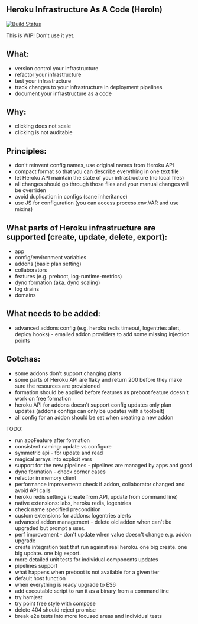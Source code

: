 Heroku Infrastructure As A Code (HeroIn)
-------

[![Build Status](https://travis.schibsted.io/snt/hiaac.svg?token=rZVkndZyUmroq3r7Jeyx&branch=master)](https://travis.schibsted.io/snt/hiaac)

This is WIP! Don't use it yet.

What:
------
- version control your infrastructure 
- refactor your infrastructure
- test your infrastructure 
- track changes to your infrastructure in deployment pipelines
- document your infrastructure as a code

Why:
------
- clicking does not scale
- clicking is not auditable

Principles:
------
- don't reinvent config names, use original names from Heroku API
- compact format so that you can describe everything in one text file
- let Heroku API maintain the state of your infrastructure (no local files)
- all changes should go through those files and your manual changes will be overriden 
- avoid duplication in configs (sane inheritance)
- use JS for configuration (you can access process.env.VAR and use mixins)

What parts of Heroku infrastructure are supported (create, update, delete, export):
------
- app
- config/environment variables
- addons (basic plan setting)
- collaborators
- features (e.g. preboot, log-runtime-metrics)
- dyno formation (aka. dyno scaling)
- log drains 
- domains

What needs to be added:
------
- advanced addons config (e.g. heroku redis timeout, logentries alert, deploy hooks) - emailed addon providers to add some missing injection points


Gotchas:
------
- some addons don't support changing plans
- some parts of Heroku API are flaky and return 200 before they make sure the resources are provisioned 
- formation should be applied before features as preboot feature doesn't work on free formation
- heroku API for addons doesn't support config updates only plan updates (addons configs can only be updates with a toolbelt)
- all config for an addon should be set when creating a new addon

TODO: 
- run appFeature after formation
- consistent naming: update vs configure
- symmetric api - for update and read
- magical arrays into explicit vars
- support for the new pipelines - pipelines are managed by apps and gocd
- dyno formation - check corner cases
- refactor in memory client
- performance improvement: check if addon, collaborator changed and avoid API calls
- heroku redis settings (create from API, update from command line)
- native extensions: labs, heroku redis, logentries
- check name specified precondition
- custom extensions for addons: logentries alerts
- advanced addon management - delete old addon when can't be upgraded but prompt a user. 
- perf improvement - don't update when value doesn't change e.g. addon upgrade
- create integration test that run against real heroku. one big create. one big update. one big export.
- more detailed unit tests for individual components updates
- pipelines support
- what happens when preboot is not available for a given tier
- default host function
- when everything is ready upgrade to ES6
- add executable script to run it as a binary from a command line
- try hamjest
- try point free style with compose
- delete 404 should reject promise
- break e2e tests into more focused areas and individual tests

